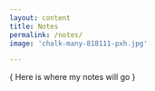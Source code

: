 ```yaml
---
layout: content
title: Notes
permalink: /notes/
image: 'chalk-many-818111-pxh.jpg'

---
```


{ Here is where my notes will go }
   